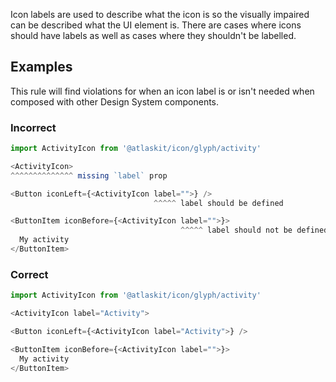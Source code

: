 Icon labels are used to describe what the icon is so the visually impaired can be described what the UI element is.
There are cases where icons should have labels as well as cases where they shouldn't be labelled.

## Examples

This rule will find violations for when an icon label is or isn't needed when composed with other Design System components.

### Incorrect

```js
import ActivityIcon from '@atlaskit/icon/glyph/activity'

<ActivityIcon>
^^^^^^^^^^^^^^ missing `label` prop

<Button iconLeft={<ActivityIcon label="">} />
                                ^^^^^ label should be defined

<ButtonItem iconBefore={<ActivityIcon label="">}>
                                      ^^^^^ label should not be defined
  My activity
</ButtonItem>
```

### Correct

```js
import ActivityIcon from '@atlaskit/icon/glyph/activity'

<ActivityIcon label="Activity">

<Button iconLeft={<ActivityIcon label="Activity">} />

<ButtonItem iconBefore={<ActivityIcon label="">}>
  My activity
</ButtonItem>
```
